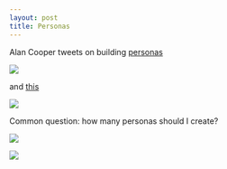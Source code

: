 ```yaml
---
layout: post
title: Personas
---
```


Alan Cooper tweets on building [personas](https://twitter.com/MrAlanCooper/status/974651359172616192)

![](http://maluta.github.io/images/personasI.png)

and [this](https://twitter.com/MrAlanCooper/status/975015574961979393)

![](http://maluta.github.io/images/personasII.png)

Common question: how many personas should I create?

![](http://maluta.github.io/images/personasIII.png)

![](http://maluta.github.io/images/personasIV.png)


